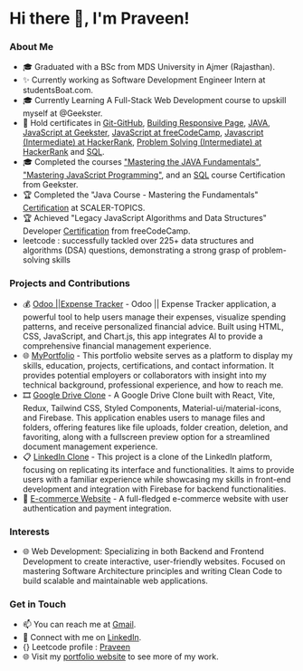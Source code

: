 # Hi there 👋, I'm Praveen!

### About Me
- 🎓 Graduated with a BSc from MDS University in Ajmer (Rajasthan).
- ✨ Currently working as Software Development Engineer Intern at studentsBoat.com.
- 🎓 Currently Learning A Full-Stack Web Development course to upskill myself at @Geekster. 
- 🔧 Hold certificates in [Git-GitHub](https://certifications.geekster.in/-Xx-DYDop-o0sSaJ5lJnK-geekster.pdf), [Building Responsive Page](https://certifications.geekster.in/-k01RhLXfBW_3kfujnAqP-geekster.pdf), [JAVA](https://certifications.geekster.in/iVqg6LsAnP_eJqsd_nKrn-geekster.pdf), [JavaScript at Geekster](https://certifications.geekster.in/ALrlplNwi9x5__0VGVfBx-geekster.pdf), [JavaScript at freeCodeCamp](https://www.freecodecamp.org/certification/Praveen21/javascript-algorithms-and-data-structures), [Javascript (Intermediate) at HackerRank](https://www.hackerrank.com/certificates/094fd884796d), [Problem Solving (Intermediate) at HackerRank](https://www.hackerrank.com/certificates/03092ea6817f) and  [SQL](https://certifications.geekster.in/yZqp3XSxCGnEM7WHDwAF4-geekster.pdf).
- 🎓 Completed the courses ["Mastering the JAVA Fundamentals"](https://certifications.geekster.in/iVqg6LsAnP_eJqsd_nKrn-geekster.pdf), ["Mastering JavaScript Programming"](https://certifications.geekster.in/ALrlplNwi9x5__0VGVfBx-geekster.pdf), and an  [SQL](https://certifications.geekster.in/yZqp3XSxCGnEM7WHDwAF4-geekster.pdf) course Certification from Geekster.
- 🏆 Completed the "Java Course - Mastering the Fundamentals" [Certification](https://moonshot.scaler.com/s/li/E917PSUwNz)  at SCALER-TOPICS.
- 🏆 Achieved "Legacy JavaScript Algorithms and Data Structures" Developer [Certification](https://www.freecodecamp.org/certification/Praveen21/javascript-algorithms-and-data-structures) from freeCodeCamp.
- leetcode : successfully tackled over 225+ data structures and algorithms (DSA) questions, demonstrating a strong grasp of problem-solving skills 

### Projects and Contributions
- 💰️ [Odoo ||Expense Tracker](https://praveen-expense-tracker-odoo.netlify.app/) - Odoo || Expense Tracker application, a powerful tool to help users manage their expenses, visualize spending patterns, and receive personalized financial advice. Built using HTML, CSS, JavaScript, and Chart.js, this app integrates AI to provide a comprehensive financial management experience.
- 🌐 [MyPortfolio](https://praveen-portfolio-reactjs.netlify.app/) - This portfolio website serves as a platform to display my skills, education, projects, certifications, and contact information. It provides potential employers or collaborators with insight into my technical background, professional experience, and how to reach me.
- 🎞️ [Google Drive Clone](https://praveen-google-drive-react.netlify.app/) - A Google Drive Clone built with React, Vite, Redux, Tailwind CSS, Styled Components, Material-ui/material-icons, and Firebase. This application enables users to manage files and folders, offering features like file uploads, folder creation, deletion, and favoriting, along with a fullscreen preview option for a streamlined document management experience.
- 📋 [LinkedIn Clone](https://praveen-linked-in-clone-reactjs.netlify.app/) - This project is a clone of the LinkedIn platform, focusing on replicating its interface and functionalities. It aims to provide users with a familiar experience while showcasing my skills in front-end development and integration with Firebase for backend functionalities.
- 🛒 [E-commerce Website](link-to-project) - A full-fledged e-commerce website with user authentication and payment integration.

### Interests
- 🌐 Web Development: Specializing in both Backend and Frontend Development to create interactive, user-friendly websites. Focused on mastering Software Architecture principles and writing Clean Code to build scalable and maintainable web applications.

### Get in Touch
- 📫 You can reach me at [Gmail](praveenbarfa001@gmail.com).
- 💼 Connect with me on [LinkedIn](https://www.linkedin.com/in/praveen219/).
- {} Leetcode profile : [Praveen](https://leetcode.com/u/Prvn21/)
- 🌐 Visit my [portfolio website](https://praveen-portfolio-js.netlify.app/) to see more of my work.


